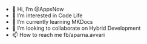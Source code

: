 - 👋 Hi, I’m @AppsNow
- 👀 I’m interested in Code Life
- 🌱 I’m currently learning MKDocs
- 💞️ I’m looking to collaborate on Hybrid Development
- 📫 How to reach me fb/aparna.avvari

<!---
AppsNow/AppsNow is a ✨ special ✨ repository because its `README.md` (this file) appears on your GitHub profile.
You can click the Preview link to take a look at your changes.
--->
